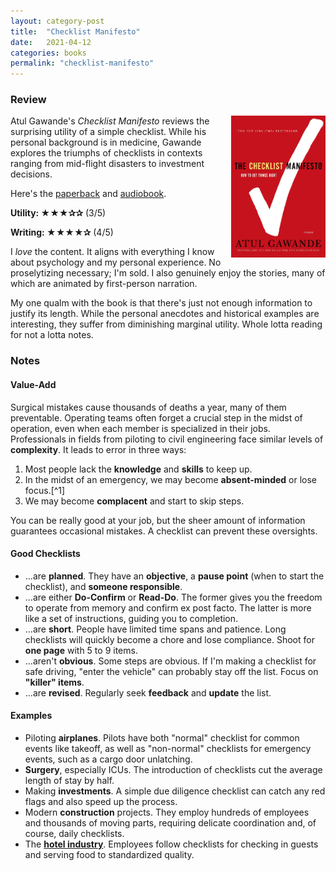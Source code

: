 ```yaml
---
layout: category-post
title:  "Checklist Manifesto"
date:   2021-04-12
categories: books
permalink: "checklist-manifesto"
---
```


### Review

<img align="right" width="30%" src="/resources/checklistmanifesto.jpg">

Atul Gawande's *Checklist Manifesto* reviews the surprising utility of a simple checklist. While his personal background is in medicine, Gawande explores the triumphs of checklists in contexts ranging from mid-flight disasters to investment decisions.

Here's the [paperback](https://www.amazon.com/Checklist-Manifesto-How-Things-Right/dp/0312430000) and [audiobook](https://www.audible.com/pd/The-Checklist-Manifesto-Audiobook/B0030ZYDD2).

**Utility: ★★★✰✰** (3/5)

**Writing: ★★★★✰** (4/5)

I *love* the content. It aligns with everything I know about psychology and my personal experience. No proselytizing necessary; I'm sold. I also genuinely enjoy the stories, many of which are animated by first-person narration.

My one qualm with the book is that there's just not enough information to justify its length. While the personal anecdotes and historical examples are interesting, they suffer from diminishing marginal utility. Whole lotta reading for not a lotta notes.

### Notes

#### Value-Add

Surgical mistakes cause thousands of deaths a year, many of them preventable. Operating teams often forget a crucial step in the midst of operation, even when each member is specialized in their jobs. Professionals in fields from piloting to civil engineering face similar levels of **complexity**. It leads to error in three ways:

1. Most people lack the **knowledge** and **skills** to keep up.
2. In the midst of an emergency, we may become **absent-minded** or lose focus.[^1]
3. We may become **complacent** and start to skip steps.

 You can be really good at your job, but the sheer amount of information guarantees occasional mistakes. A checklist can prevent these oversights.

#### Good Checklists

- ...are **planned**. They have an **objective**, a **pause point** (when to start the checklist), and **someone responsible**.
- ...are either **Do-Confirm** or **Read-Do**. The former gives you the freedom to operate from memory and confirm ex post facto. The latter is more like a set of instructions, guiding you to completion.
- ...are **short**. People have limited time spans and patience. Long checklists will quickly become a chore and lose compliance. Shoot for **one page** with 5 to 9 items.
- ...aren't **obvious**. Some steps are obvious. If I'm making a checklist for safe driving, "enter the vehicle" can probably stay off the list. Focus on **"killer" items**.
- ...are **revised**. Regularly seek **feedback** and **update** the list.

#### Examples

- Piloting **airplanes**. Pilots have both "normal" checklist for common events like takeoff, as well as "non-normal" checklists for emergency events, such as a cargo door unlatching.
- **Surgery**, especially ICUs. The introduction of checklists cut the average length of stay by half.
- Making **investments**. A simple due diligence checklist can catch any red flags and also speed up the process.
- Modern **construction** projects. They employ hundreds of employees and thousands of moving parts, requiring delicate coordination and, of course, daily checklists.
- The [**hotel industry**](https://www.tandfonline.com/doi/abs/10.1080/01608061.2010.499252?journalCode=worg20). Employees follow checklists for checking in guests and serving food to standardized quality.

